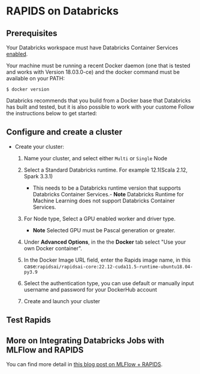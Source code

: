 # RAPIDS on Databricks

## Prerequisites

Your Databricks workspace must have Databricks Container Services [enabled](https://docs.databricks.com/administration-guide/clusters/container-services.html).

Your machine must be running a recent Docker daemon (one that is tested and works with Version 18.03.0-ce) and the docker command must be available on your PATH:

```console
$ docker version
```

Databricks recommends that you build from a Docker base that Databricks has built and tested, but it is also possible to work with your custome Follow the instructions below to get started:

## Configure and create a cluster

- Create your cluster:

  1. Name your cluster, and select either `Multi` or `Single` Node

  2. Select a Standard Databricks runtime. For example 12.1(Scala 2.12, Spark 3.3.1)

     - This needs to be a Databricks runtime version that supports Databricks Container Services.- **Note** Databricks Runtime for Machine Learning does not support Databricks Container Services.

  3. For Node type, Select a GPU enabled worker and driver type.

     - **Note** Selected GPU must be Pascal generation or greater.

  4. Under **Advanced Options**, in the the **Docker** tab select "Use your own Docker container".

  5. In the Docker Image URL field, enter the Rapids image name, in this case:`rapidsai/rapidsai-core:22.12-cuda11.5-runtime-ubuntu18.04-py3.9`

  6. Select the authentication type, you can use default or manually input username and password for your DockerHub account

  7. Create and launch your cluster

## Test Rapids

## More on Integrating Databricks Jobs with MLFlow and RAPIDS

You can find more detail in [this blog post on MLFlow + RAPIDS](https://medium.com/rapids-ai/managing-and-deploying-high-performance-machine-learning-models-on-gpus-with-rapids-and-mlflow-753b6fcaf75a).
